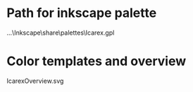# Path for inkscape palette

...\Inkscape\share\palettes\Icarex.gpl

# Color templates and overview

IcarexOverview.svg

